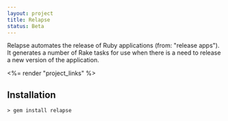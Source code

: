 ```yaml
---
layout: project
title: Relapse
status: Beta
---
```


Relapse automates the release of Ruby applications (from: "release apps").
It generates a number of Rake tasks for use when there is a need to release a new version of the application.

<%= render "project_links" %>

Installation
------------

    > gem install relapse